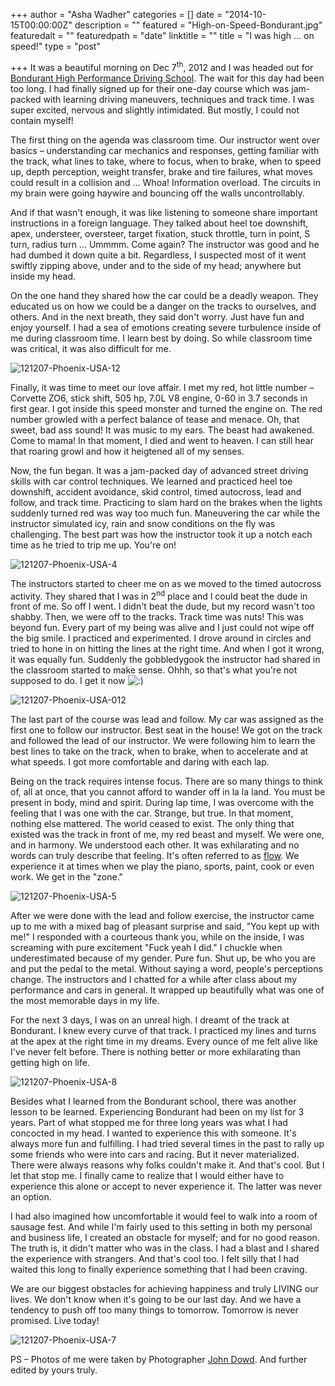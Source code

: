 +++
author = "Asha Wadher"
categories = []
date = "2014-10-15T00:00:00Z"
description = ""
featured = "High-on-Speed-Bondurant.jpg"
featuredalt = ""
featuredpath = "date"
linktitle = ""
title = "I was high ... on speed!"
type = "post"

+++
It was a beautiful morning on Dec 7<sup>th</sup>, 2012 and I was headed out for <a href="http://www.bondurant.com/" target="_blank">Bondurant High Performance Driving School</a>. The wait for this day had been too long. I had finally signed up for their one-day course which was jam-packed with<!--more--> learning driving maneuvers, techniques and track time. I was super excited, nervous and slightly intimidated. But mostly, I could not contain myself!

The first thing on the agenda was classroom time. Our instructor went over basics – understanding car mechanics and responses, getting familiar with the track, what lines to take, where to focus, when to brake, when to speed up, depth perception, weight transfer, brake and tire failures, what moves could result in a collision and ...
 Whoa! Information overload. The circuits in my brain were going haywire and bouncing off the walls uncontrollably.

And if that wasn't enough, it was like listening to someone share important instructions in a foreign language. They talked about heel toe downshift, apex, understeer, oversteer, target fixation, stuck throttle, turn in point, S turn, radius turn ...
 Ummmm. Come again? The instructor was good and he had dumbed it down quite a bit. Regardless, I suspected most of it went swiftly zipping above, under and to the side of my head; anywhere but inside my head.

On the one hand they shared how the car could be a deadly weapon. They educated us on how we could be a danger on the tracks to ourselves, and others. And in the next breath, they said don't worry. Just have fun and enjoy yourself. I had a sea of emotions creating severe turbulence inside of me during classroom time. I learn best by doing. So while classroom time was critical, it was also difficult for me.

![121207-Phoenix-USA-12](/img/twiztedmyrtle/blog/121207-Phoenix-USA-12.jpg)

Finally, it was time to meet our love affair. I met my red, hot little number – Corvette ZO6, stick shift, 505 hp, 7.0L V8 engine, 0-60 in 3.7 seconds in first gear. I got inside this speed monster and turned the engine on. The red number growled with a perfect balance of tease and menace. Oh, that sweet, bad ass sound! It was music to my ears. The beast had awakened. Come to mama! In that moment, I died and went to heaven. I can still hear that roaring growl and how it heigtened all of my senses.

Now, the fun began. It was a jam-packed day of advanced street driving skills with car control techniques. We learned and practiced heel toe downshift, accident avoidance, skid control, timed autocross, lead and follow, and track time. Practicing to slam hard on the brakes when the lights suddenly turned red was way too much fun. Maneuvering the car while the instructor simulated icy, rain and snow conditions on the fly was challenging. The best part was how the instructor took it up a notch each time as he tried to trip me up. You're on!

![121207-Phoenix-USA-4](/img/twiztedmyrtle/blog/121207-Phoenix-USA-4.jpg)

The instructors started to cheer me on as we moved to the timed autocross activity. They shared that I was in 2<sup>nd</sup> place and I could beat the dude in front of me. So off I went. I didn't beat the dude, but my record wasn't too shabby. Then, we were off to the tracks. Track time was nuts! This was beyond fun. Every part of my being was alive and I just could not wipe off the big smile. I practiced and experimented. I drove around in circles and tried to hone in on hitting the lines at the right time. And when I got it wrong, it was equally fun. Suddenly the gobbledygook the instructor had shared in the classroom started to make sense. Ohhh, so that's what you're not supposed to do. I get it now ![:)](/img/twiztedmyrtle/simple-smile.png)

![121207-Phoenix-USA-012](/img/twiztedmyrtle/blog/121207-Phoenix-USA-012.jpg)

The last part of the course was lead and follow. My car was assigned as the first one to follow our instructor. Best seat in the house! We got on the track and followed the lead of our instructor. We were following him to learn the best lines to take on the track, when to brake, when to accelerate and at what speeds. I got more comfortable and daring with each lap.

Being on the track requires intense focus. There are so many things to think of, all at once, that you cannot afford to wander off in la la land. You must be present in body, mind and spirit. During lap time, I was overcome with the feeling that I was one with the car. Strange, but true. In that moment, nothing else mattered. The world ceased to exist. The only thing that existed was the track in front of me, my red beast and myself. We were one, and in harmony. We understood each other. It was exhilarating and no words can truly describe that feeling. It's often referred to as <a href="http://en.wikipedia.org/wiki/Flow_(psychology)" target="_blank">flow</a>. We experience it at times when we play the piano, sports, paint, cook or even work. We get in the "zone."

![121207-Phoenix-USA-5](/img/twiztedmyrtle/blog/121207-Phoenix-USA-5.jpg)

After we were done with the lead and follow exercise, the instructor came up to me with a mixed bag of pleasant surprise and said, "You kept up with me!" I responded with a courteous thank you, while on the inside, I was screaming with pure excitement "Fuck yeah I did." I chuckle when underestimated because of my gender. Pure fun. Shut up, be who you are and put the pedal to the metal. Without saying a word, people's perceptions change. The instructors and I chatted for a while after class about my performance and cars in general. It wrapped up beautifully what was one of the most memorable days in my life.

For the next 3 days, I was on an unreal high. I dreamt of the track at Bondurant. I knew every curve of that track. I practiced my lines and turns at the apex at the right time in my dreams. Every ounce of me felt alive like I've never felt before. There is nothing better or more exhilarating than getting high on life.

![121207-Phoenix-USA-8](/img/twiztedmyrtle/blog/121207-Phoenix-USA-8.jpg)

Besides what I learned from the Bondurant school, there was another lesson to be learned. Experiencing Bondurant had been on my list for 3 years. Part of what stopped me for three long years was what I had concocted in my head. I wanted to experience this with someone. It's always more fun and fulfilling. I had tried several times in the past to rally up some friends who were into cars and racing. But it never materialized. There were always reasons why folks couldn't make it. And that's cool. But I let that stop me. I finally came to realize that I would either have to experience this alone or accept to never experience it. The latter was never an option.

I had also imagined how uncomfortable it would feel to walk into a room of sausage fest. And while I'm fairly used to this setting in both my personal and business life, I created an obstacle for myself; and for no good reason. The truth is, it didn't matter who was in the class. I had a blast and I shared the experience with strangers. And that's cool too. I felt silly that I had waited this long to finally experience something that I had been craving.

We are our biggest obstacles for achieving happiness and truly LIVING our lives. We don't know when it's going to be our last day. And we have a tendency to push off too many things to tomorrow. Tomorrow is never promised. Live today!

![121207-Phoenix-USA-7](/img/twiztedmyrtle/blog/121207-Phoenix-USA-7.jpg)



PS – Photos of me were taken by Photographer <a href="http://www.clutchphotos.com" target="_blank">John Dowd</a>. And further edited by yours truly.
